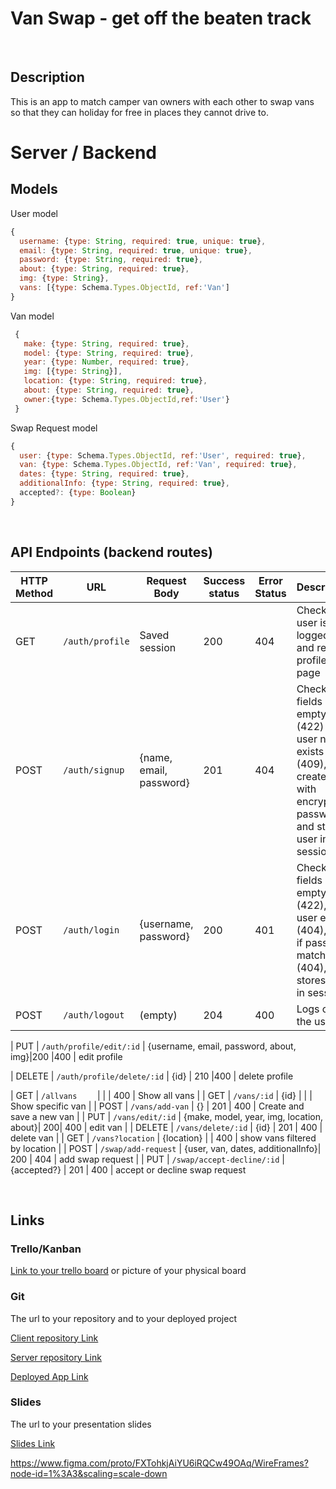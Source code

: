 # Van Swap - get off the beaten track

<br>

## Description

This is an app to match camper van owners with each other to swap vans so that they can holiday for free in places they cannot drive to.


# Server / Backend


## Models

User model

```javascript
{
  username: {type: String, required: true, unique: true},
  email: {type: String, required: true, unique: true},
  password: {type: String, required: true},
  about: {type: String, required: true},
  img: {type: String},
  vans: [{type: Schema.Types.ObjectId, ref:'Van']
}
```



Van model

```javascript
 {
   make: {type: String, required: true},
   model: {type: String, required: true},
   year: {type: Number, required: true},
   img: [{type: String}],
   location: {type: String, required: true},
   about: {type: String, required: true},
   owner:{type: Schema.Types.ObjectId,ref:'User'}
 }
```



Swap Request model

```javascript
{
  user: {type: Schema.Types.ObjectId, ref:'User', required: true},
  van: {type: Schema.Types.ObjectId, ref:'Van', required: true},
  dates: {type: String, required: true},
  additionalInfo: {type: String, required: true},
  accepted?: {type: Boolean}
}
```

<br>


## API Endpoints (backend routes)

| HTTP Method | URL                         | Request Body                 | Success status | Error Status | Description                                                  |
| ----------- | --------------------------- | ---------------------------- | -------------- | ------------ | ------------------------------------------------------------ |
| GET         | `/auth/profile    `           | Saved session                | 200            | 404          | Check if user is logged in and return profile page           |
| POST        | `/auth/signup`                | {name, email, password}      | 201            | 404          | Checks if fields not empty (422) and user not exists (409), then create user with encrypted password, and store user in session |
| POST        | `/auth/login`                 | {username, password}         | 200            | 401          | Checks if fields not empty (422), if user exists (404), and if password matches (404), then stores user in session |
| POST        | `/auth/logout`                | (empty)                      | 204            | 400          | Logs out the user  

| PUT         | `/auth/profile/edit/:id`      | {username, email, password, about, img}|200   |400           | edit profile

| DELETE      | `/auth/profile/delete/:id`    | {id}                         | 210            |400           | delete profile

| GET         | `/allvans    `                |                              |                | 400          | Show all vans                                        |
| GET         | `/vans/:id`                   | {id}                         |                |              | Show specific van                                     |
| POST        | `/vans/add-van`               | {}                           | 201            | 400          | Create and save a new van                             |
| PUT         | `/vans/edit/:id`              | {make, model, year, img, location, about}| 200| 400          | edit van                                              |
| DELETE      | `/vans/delete/:id`            | {id}                         | 201            | 400          | delete van                                            |
| GET         | `/vans?location`              |  {location}                  |                | 400          | show vans filtered by location                                                    |
| POST        | `/swap/add-request`           | {user, van, dates, additionalInfo}| 200       | 404          | add swap request                                                   |
| PUT         | `/swap/accept-decline/:id`    | {accepted?}                  | 201            | 400          | accept or decline swap request                       

<br>


## Links

### Trello/Kanban

[Link to your trello board](https://trello.com/b/B24pd2i8/van-swap) 
or picture of your physical board

### Git

The url to your repository and to your deployed project

[Client repository Link](https://github.com/lynn-w-b/van-swap-front-end)

[Server repository Link](https://github.com/lynn-w-b/van-swap-back-end)

[Deployed App Link](http://heroku.com)

### Slides

The url to your presentation slides

[Slides Link](https://docs.google.com/presentation/d/1rz0FCZhx9SKnHqKoFFHeDqkVtWUyveraPv7WBL02TyA/edit?usp=sharing)

https://www.figma.com/proto/FXTohkjAiYU6iRQCw49OAq/WireFrames?node-id=1%3A3&scaling=scale-down






